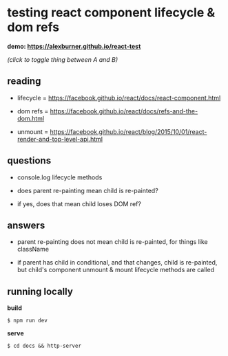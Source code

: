 # testing react component lifecycle & dom refs

**demo: https://alexburner.github.io/react-test**

*(click to toggle thing between A and B)*


## reading


- lifecycle = https://facebook.github.io/react/docs/react-component.html

- dom refs = https://facebook.github.io/react/docs/refs-and-the-dom.html

- unmount = https://facebook.github.io/react/blog/2015/10/01/react-render-and-top-level-api.html


## questions


- console.log lifecycle methods

- does parent re-painting mean child is re-painted?

- if yes, does that mean child loses DOM ref?


## answers


- parent re-painting does not mean child is re-painted, for things like className

- if parent has child in conditional, and that changes, child is re-painted, but child's component unmount & mount lifecycle methods are called


## running locally

**build**

```
$ npm run dev
```

**serve**

```
$ cd docs && http-server
```
